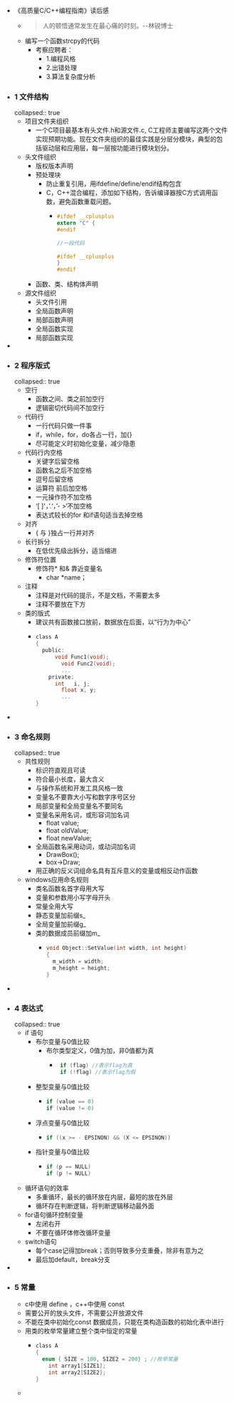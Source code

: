 - 《高质量C/C++编程指南》读后感
	- >人的顿悟通常发生在最心痛的时刻。--林锐博士
	- 编写一个函数strcpy的代码
		- 考察应聘者：
			- 1.编程风格
			- 2.出错处理
			- 3.算法复杂度分析
- ### 1 文件结构
  collapsed:: true
	- 项目文件夹组织
		- 一个C项目最基本有头文件.h和源文件.c, C工程师主要编写这两个文件实现预期功能。现在文件夹组织的最佳实践是分层分模块，典型的包括驱动层和应用层，每一层按功能进行模块划分。
	- 头文件组织
		- 版权版本声明
		- 预处理块
			- 防止重复引用，用ifdefine/define/endif结构包含
			- C，C++混合编程，添加如下结构，告诉编译器按C方式调用函数，避免函数重载问题。
				- ```c
				  #ifdef __cplusplus 
				  extern "C" { 
				  #endif 
				   
				  //一段代码 
				   
				  #ifdef __cplusplus 
				  } 
				  #endif
				  ```
		- 函数、类、结构体声明
	- 源文件组织
		- 头文件引用
		- 全局函数声明
		- 局部函数声明
		- 全局函数实现
		- 局部函数实现
-
- ### 2 程序版式
  collapsed:: true
	- 空行
		- 函数之间、类之前加空行
		- 逻辑密切代码间不加空行
	- 代码行
		- 一行代码只做一件事
		- if，while，for，do各占一行，加{}
		- 尽可能定义时初始化变量，减少隐患
	- 代码行内空格
		- 关键字后留空格
		- 函数名之后不加空格
		- 逗号后留空格
		- 运算符 前后加空格
		- 一元操作符不加空格
		- ‘[ ]'，’.‘，’- >‘不加空格
		- 表达式较长的for 和if语句适当去掉空格
	- 对齐
		- { 与 }独占一行并对齐
	- 长行拆分
		- 在低优先级出拆分，适当缩进
	- 修饰符位置
		- 修饰符* 和& 靠近变量名
			- char *name；
	- 注释
		- 注释是对代码的提示，不是文档，不需要太多
		- 注释不要放在下方
	- 类的版式
		- 建议共有函数接口放前，数据放在后面，以“行为为中心”
		- ```c
		  class A
		  {
		  	public:
		      	void Func1(void);
		          void Func2(void);
		          ...
		      private:
		      	int   i, j;
		          float x, y;
		          ...
		  }
		  ```
-
- ###  3 命名规则
  collapsed:: true
	- 共性规则
		- 标识符直观且可读
		- 符合最小长度，最大含义
		- 与操作系统和开发工具风格一致
		- 变量名不要靠大小写和数字序号区分
		- 局部变量和全局变量名不要同名
		- 变量名采用名词，或形容词加名词
			- float value;
			- float oldValue;
			- float newValue;
		- 全局函数名采用动词，或动词加名词
			- DrawBox();
			- box->Draw;
		- 用正确的反义词组命名具有互斥意义的变量或相反动作函数
	- windows应用命名规则
		- 类名函数名首字母用大写
		- 变量和参数用小写字母开头
		- 常量全用大写
		- 静态变量加前缀s_
		- 全局变量加前缀g_
		- 类的数据成员前缀加m_
			- ```c
			  void Object::SetValue(int width, int height)
			  {
			    m_width = width;
			    m_height = height;
			  }
			  ```
-
- ### 4 表达式
  collapsed:: true
	- if 语句
		- 布尔变量与0值比较
			- 布尔类型定义，0值为加，非0值都为真
				- ```c
				   if (flag) //表示flag为真
				   if (!flag) //表示flag为假
				  ```
		- 整型变量与0值比较
			- ```c
			  if (value == 0)
			  if (value != 0)
			  ```
		- 浮点变量与0值比较
			- ```c
			  if ((x >= - EPSINON) && (X <= EPSINON))
			  ```
		- 指针变量与0值比较
			- ```c
			  if (p == NULL)
			  if (p != NULL)
			  ```
	- 循环语句的效率
		- 多重循环，最长的循环放在内层，最短的放在外层
		- 循环存在判断逻辑，将判断逻辑移动最外面
	- for语句循环控制变量
		- 左闭右开
		- 不要在循环体修改循环变量
	- switch语句
		- 每个case记得加break；否则导致多分支重叠，除非有意为之
		- 最后加default，break分支
-
- ### 5 常量
	- c中使用 define ，c++中使用 const
	- 需要公开的放头文件，不需要公开放源文件
	- 不能在类中初始化const 数据成员，只能在类构造函数的初始化表中进行
	- 用类的枚举常量建立整个类中恒定的常量
		- ```c
		  class A
		  {
		  	enum { SIZE = 100, SIZE2 = 200} ; //枚举常量
		      int array1[SIZE1];
		      int array2[SIZE2];
		  }
		  ```
	-